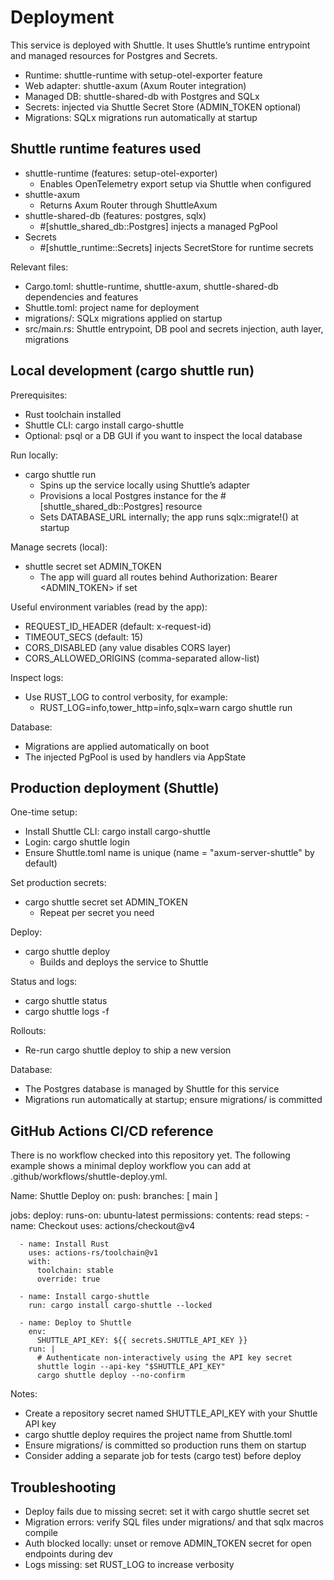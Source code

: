 # Deployment

This service is deployed with Shuttle. It uses Shuttle’s runtime entrypoint and managed resources for Postgres and Secrets.

- Runtime: shuttle-runtime with setup-otel-exporter feature
- Web adapter: shuttle-axum (Axum Router integration)
- Managed DB: shuttle-shared-db with Postgres and SQLx
- Secrets: injected via Shuttle Secret Store (ADMIN_TOKEN optional)
- Migrations: SQLx migrations run automatically at startup


## Shuttle runtime features used
- shuttle-runtime (features: setup-otel-exporter)
  - Enables OpenTelemetry export setup via Shuttle when configured
- shuttle-axum
  - Returns Axum Router through ShuttleAxum
- shuttle-shared-db (features: postgres, sqlx)
  - #[shuttle_shared_db::Postgres] injects a managed PgPool
- Secrets
  - #[shuttle_runtime::Secrets] injects SecretStore for runtime secrets

Relevant files:
- Cargo.toml: shuttle-runtime, shuttle-axum, shuttle-shared-db dependencies and features
- Shuttle.toml: project name for deployment
- migrations/: SQLx migrations applied on startup
- src/main.rs: Shuttle entrypoint, DB pool and secrets injection, auth layer, migrations


## Local development (cargo shuttle run)
Prerequisites:
- Rust toolchain installed
- Shuttle CLI: cargo install cargo-shuttle
- Optional: psql or a DB GUI if you want to inspect the local database

Run locally:
- cargo shuttle run
  - Spins up the service locally using Shuttle’s adapter
  - Provisions a local Postgres instance for the #[shuttle_shared_db::Postgres] resource
  - Sets DATABASE_URL internally; the app runs sqlx::migrate!() at startup

Manage secrets (local):
- shuttle secret set ADMIN_TOKEN
  - The app will guard all routes behind Authorization: Bearer <ADMIN_TOKEN> if set

Useful environment variables (read by the app):
- REQUEST_ID_HEADER (default: x-request-id)
- TIMEOUT_SECS (default: 15)
- CORS_DISABLED (any value disables CORS layer)
- CORS_ALLOWED_ORIGINS (comma-separated allow-list)

Inspect logs:
- Use RUST_LOG to control verbosity, for example:
  - RUST_LOG=info,tower_http=info,sqlx=warn cargo shuttle run

Database:
- Migrations are applied automatically on boot
- The injected PgPool is used by handlers via AppState


## Production deployment (Shuttle)
One-time setup:
- Install Shuttle CLI: cargo install cargo-shuttle
- Login: cargo shuttle login
- Ensure Shuttle.toml name is unique (name = "axum-server-shuttle" by default)

Set production secrets:
- cargo shuttle secret set ADMIN_TOKEN
  - Repeat per secret you need

Deploy:
- cargo shuttle deploy
  - Builds and deploys the service to Shuttle

Status and logs:
- cargo shuttle status
- cargo shuttle logs -f

Rollouts:
- Re-run cargo shuttle deploy to ship a new version

Database:
- The Postgres database is managed by Shuttle for this service
- Migrations run automatically at startup; ensure migrations/ is committed


## GitHub Actions CI/CD reference
There is no workflow checked into this repository yet. The following example shows a minimal deploy workflow you can add at .github/workflows/shuttle-deploy.yml.

Name: Shuttle Deploy
on:
  push:
    branches: [ main ]

jobs:
  deploy:
    runs-on: ubuntu-latest
    permissions:
      contents: read
    steps:
      - name: Checkout
        uses: actions/checkout@v4

      - name: Install Rust
        uses: actions-rs/toolchain@v1
        with:
          toolchain: stable
          override: true

      - name: Install cargo-shuttle
        run: cargo install cargo-shuttle --locked

      - name: Deploy to Shuttle
        env:
          SHUTTLE_API_KEY: ${{ secrets.SHUTTLE_API_KEY }}
        run: |
          # Authenticate non-interactively using the API key secret
          shuttle login --api-key "$SHUTTLE_API_KEY"
          cargo shuttle deploy --no-confirm

Notes:
- Create a repository secret named SHUTTLE_API_KEY with your Shuttle API key
- cargo shuttle deploy requires the project name from Shuttle.toml
- Ensure migrations/ is committed so production runs them on startup
- Consider adding a separate job for tests (cargo test) before deploy


## Troubleshooting
- Deploy fails due to missing secret: set it with cargo shuttle secret set <NAME>
- Migration errors: verify SQL files under migrations/ and that sqlx macros compile
- Auth blocked locally: unset or remove ADMIN_TOKEN secret for open endpoints during dev
- Logs missing: set RUST_LOG to increase verbosity

